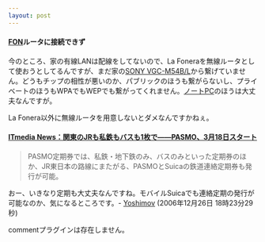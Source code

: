 ```yaml
---
layout: post
---
```

<h4><a href="http://jp.fon.com/">FON</a>ルータに接続できず</h4>
<p>今のところ、家の有線LANは配線をしてないので、La Foneraを無線ルータとして使おうとしてるんですが、まだ家の<a href="/?page=SONY+VGC%2DM54B%2FL" class="wikipage">SONY VGC-M54B/L</a>から繋げていません。どうもチップの相性が悪いのか、パブリックのほうも繋がらないし、プライベートのほうもWPAでもWEPでも繋がってくれません。<a href="/?page=Fujitsu+FMV%2D7100MT5" class="wikipage">ノートPC</a>のほうは大丈夫なんですが。</p>
<p>La Fonera以外に無線ルータを用意しないとダメなんですかねぇ。</p>
<h4><a href="http://www.itmedia.co.jp/news/articles/0612/21/news058.html">ITmedia News：関東のJRも私鉄もバスも1枚で――PASMO、3月18日スタート</a></h4>
<blockquote><p>PASMO定期券では、私鉄・地下鉄のみ、バスのみといった定期券のほか、JR東日本の路線にまたがる、PASMOとSuicaの鉄道連絡定期券も発行が可能。</p>
</blockquote>
<p>おー、いきなり定期も大丈夫なんですね。モバイルSuicaでも連絡定期の発行が可能なのか、気になるところです。- <a href="/?page=Yoshimov" class="wikipage">Yoshimov</a> (2006年12月26日 18時23分29秒)</p>
<p><span class="error">commentプラグインは存在しません。</span> </p>
